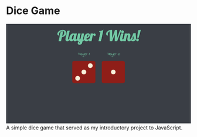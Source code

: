 # Dice Game
![Screenshot of Website](./images/landing.png)
A simple dice game that served as my introductory project to JavaScript.